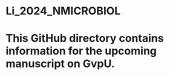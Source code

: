# Li_2024_NMICROBIOL
# This GitHub directory contains information for the upcoming manuscript on GvpU.
